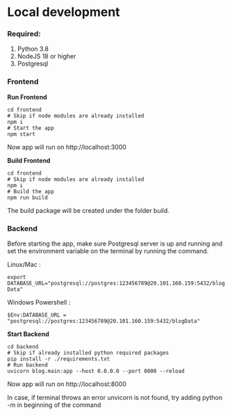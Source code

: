 # Local development

### Required:

1.  Python 3.8
2.  NodeJS 18 or higher
3.  Postgresql

### Frontend

**Run Frontend**

```shell
cd frontend
# Skip if node modules are already installed
npm i
# Start the app
npm start
```

Now app will run on http://localhost:3000

**Build Frontend**

```shell
cd frontend
# Skip if node modules are already installed
npm i
# Build the app
npm run build
```

The build package will be created under the folder build.

### Backend

Before starting the app, make sure Postgresql server is up and running and set the environment variable on the terminal by running the command.

Linux/Mac :

`export DATABASE_URL="postgresql://postgres:123456789@20.101.160.159:5432/blogData"`

Windows Powershell :

`$Env:DATABASE_URL = "postgresql://postgres:123456789@20.101.160.159:5432/blogData"`

**Start Backend**

```shell
cd backend
# Skip if already installed python required packages
pip install -r ./requirements.txt
# Run backend
uvicorn blog.main:app --host 0.0.0.0 --port 8000 --reload
```
Now app will run on http://localhost:8000

In case, if terminal throws an error unvicorn is not found, try adding python -m in beginning of the command